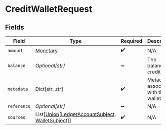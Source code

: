 # CreditWalletRequest


## Fields

| Field                                                                              | Type                                                                               | Required                                                                           | Description                                                                        |
| ---------------------------------------------------------------------------------- | ---------------------------------------------------------------------------------- | ---------------------------------------------------------------------------------- | ---------------------------------------------------------------------------------- |
| `amount`                                                                           | [Monetary](../../models/shared/monetary.md)                                        | :heavy_check_mark:                                                                 | N/A                                                                                |
| `balance`                                                                          | *Optional[str]*                                                                    | :heavy_minus_sign:                                                                 | The balance to credit                                                              |
| `metadata`                                                                         | Dict[str, *str*]                                                                   | :heavy_check_mark:                                                                 | Metadata associated with the wallet.                                               |
| `reference`                                                                        | *Optional[str]*                                                                    | :heavy_minus_sign:                                                                 | N/A                                                                                |
| `sources`                                                                          | List[[Union[LedgerAccountSubject, WalletSubject]](../../models/shared/subject.md)] | :heavy_check_mark:                                                                 | N/A                                                                                |